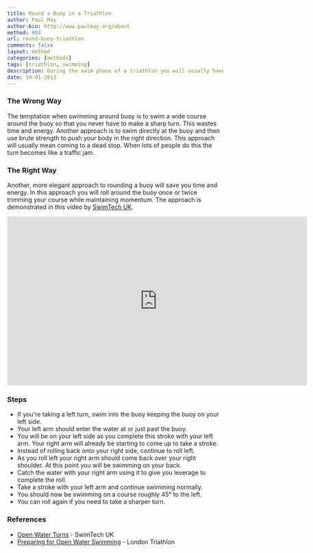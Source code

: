 ```yaml
---
title: Round a Buoy in a Triathlon
author: Paul May
author-bio: http://www.paulmay.org/about
method: 004
url: round-buoy-triathlon
comments: false
layout: method
categories: [methods]
tags: [triathlon, swimming]
description: During the swim phase of a triathlon you will usually have to go around a number of buoys that mark out the swim course. In this method I describe the most comfortable way to round a buoy while maintaining momentum.
date: 19-01-2013
---
```

### The Wrong Way
The temptation when swimming around buoy is to swim a wide course around the buoy so that you never have to make a sharp turn. This wastes time and energy. Another approach is to swim directly at the buoy and then use brute strength to push your body in the right direction. This approach will usually mean coming to a dead stop. When lots of people do this the turn becomes like a traffic jam.

### The Right Way
Another, more elegant approach to rounding a buoy will save you time and energy. In this approach you will roll around the buoy once or twice trimming your course while maintaining momentum. The approach is demonstrated in this video by <a href="http://swimtech.co.uk">SwimTech UK</a>.
<iframe width="700" height="394" src="http://www.youtube-nocookie.com/embed/48ibKS8RZ7E?rel=0&start=35" frameborder="0" allowfullscreen></iframe>

### Steps
* If you're taking a left turn, swim into the buoy keeping the buoy on your left side.
* Your left arm should enter the water at or just past the buoy.
* You will be on your left side as you complete this stroke with your left arm. Your right arm will already be starting to come up to take a stroke.
* Instead of rolling back onto your right side, continue to roll left.
* As you roll left your right arm should come back over your right shoulder. At this point you will be swimming on your back.
* Catch the water with your right arm using it to give you leverage to complete the roll.
* Take a stroke with your left arm and continue swimming normally. 
* You should now be swimming on a course roughly 45&deg; to the left. 
* You can roll again if you need to take a sharper turn.

### References
* [Open Water Turns](http://www.youtube.com/watch?v=48ibKS8RZ7E) 	- SwimTech UK
* [Preparing for Open Water Swimming](http://www.youtube.com/watch?v=YLT7YEwUCwI&t=1m46s) - London Triathlon
